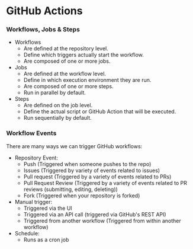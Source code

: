 # GitHub Actions

### Workflows, Jobs & Steps

- Workflows
  - Are defined at the repository level.
  - Define which triggers actually start the workflow.
  - Are composed of one or more jobs.
- Jobs
  - Are defined at the workflow level.
  - Define in which execution environment they are run.
  - Are composed of one or more steps.
  - Run in parallel by default.
- Steps
  - Are defined on the job level.
  - Define the actual script or GitHub Action that will be executed.
  - Run sequentially by default.



### Workflow Events

There are many ways we can trigger GitHub workflows:
- Repository Event:
  - Push (Triggered when someone pushes to the repo)
  - Issues (Triggered by variety of events related to issues)
  - Pull request (Triggered by a variety of events related to PRs)
  - Pull Request Review (Triggered by a variety of events related to PR reviews (submitting, editing, deleting))
  - Fork (Triggered when your repository is forked)
- Manual trigger:
  - Triggered via the UI 
  - Triggered via an API call (triggered via GitHub's REST API)
  - Triggered from another workflow (Triggered from within another workflow)
- Schedule:
  - Runs as a cron job